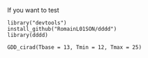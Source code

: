 If you want to test
```
library("devtools")
install_github("RomainL01SON/dddd")
library(dddd)

GDD_cirad(Tbase = 13, Tmin = 12, Tmax = 25)
```
